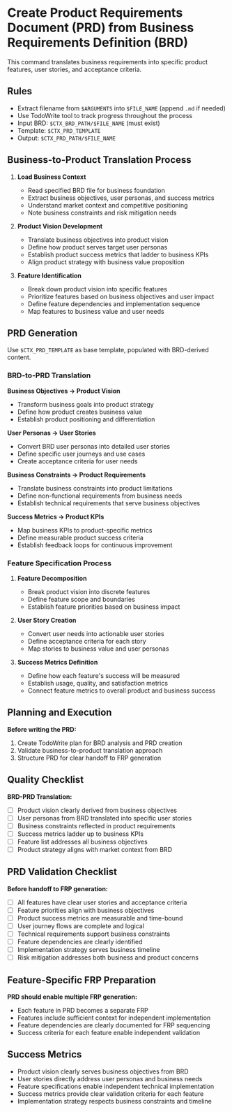# Create Product Requirements Document (PRD) from Business Requirements Definition (BRD)

This command translates business requirements into specific product features, user stories, and acceptance criteria.

## Rules

- Extract filename from `$ARGUMENTS` into `$FILE_NAME` (append `.md` if needed)
- Use TodoWrite tool to track progress throughout the process
- Input BRD: `$CTX_BRD_PATH/$FILE_NAME` (must exist)
- Template: `$CTX_PRD_TEMPLATE`
- Output: `$CTX_PRD_PATH/$FILE_NAME`

## Business-to-Product Translation Process

1. **Load Business Context**
   - Read specified BRD file for business foundation
   - Extract business objectives, user personas, and success metrics
   - Understand market context and competitive positioning
   - Note business constraints and risk mitigation needs

2. **Product Vision Development**
   - Translate business objectives into product vision
   - Define how product serves target user personas
   - Establish product success metrics that ladder to business KPIs
   - Align product strategy with business value proposition

3. **Feature Identification**
   - Break down product vision into specific features
   - Prioritize features based on business objectives and user impact
   - Define feature dependencies and implementation sequence
   - Map features to business value and user needs

## PRD Generation

Use `$CTX_PRD_TEMPLATE` as base template, populated with BRD-derived content.

### BRD-to-PRD Translation

**Business Objectives → Product Vision**
- Transform business goals into product strategy
- Define how product creates business value
- Establish product positioning and differentiation

**User Personas → User Stories**
- Convert BRD user personas into detailed user stories
- Define specific user journeys and use cases
- Create acceptance criteria for user needs

**Business Constraints → Product Requirements**
- Translate business constraints into product limitations
- Define non-functional requirements from business needs
- Establish technical requirements that serve business objectives

**Success Metrics → Product KPIs**
- Map business KPIs to product-specific metrics
- Define measurable product success criteria
- Establish feedback loops for continuous improvement

### Feature Specification Process

1. **Feature Decomposition**
   - Break product vision into discrete features
   - Define feature scope and boundaries
   - Establish feature priorities based on business impact

2. **User Story Creation**
   - Convert user needs into actionable user stories
   - Define acceptance criteria for each story
   - Map stories to business value and user personas

3. **Success Metrics Definition**
   - Define how each feature's success will be measured
   - Establish usage, quality, and satisfaction metrics
   - Connect feature metrics to overall product and business success

## Planning and Execution

**Before writing the PRD:**

1. Create TodoWrite plan for BRD analysis and PRD creation
2. Validate business-to-product translation approach
3. Structure PRD for clear handoff to FRP generation

## Quality Checklist

**BRD-PRD Translation:**

- [ ] Product vision clearly derived from business objectives
- [ ] User personas from BRD translated into specific user stories
- [ ] Business constraints reflected in product requirements
- [ ] Success metrics ladder up to business KPIs
- [ ] Feature list addresses all business objectives
- [ ] Product strategy aligns with market context from BRD

## PRD Validation Checklist

**Before handoff to FRP generation:**

- [ ] All features have clear user stories and acceptance criteria
- [ ] Feature priorities align with business objectives
- [ ] Product success metrics are measurable and time-bound
- [ ] User journey flows are complete and logical
- [ ] Technical requirements support business constraints
- [ ] Feature dependencies are clearly identified
- [ ] Implementation strategy serves business timeline
- [ ] Risk mitigation addresses both business and product concerns

## Feature-Specific FRP Preparation

**PRD should enable multiple FRP generation:**

- Each feature in PRD becomes a separate FRP
- Features include sufficient context for independent implementation
- Feature dependencies are clearly documented for FRP sequencing
- Success criteria for each feature enable independent validation

## Success Metrics

- Product vision clearly serves business objectives from BRD
- User stories directly address user personas and business needs
- Feature specifications enable independent technical implementation
- Success metrics provide clear validation criteria for each feature
- Implementation strategy respects business constraints and timeline